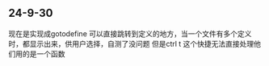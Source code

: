

## 24-9-30
现在是实现成gotodefine 可以直接跳转到定义的地方，当一个文件有多个定义时，都显示出来，供用户选择，自测了没问题
但是ctrl t 这个快捷无法直接处理他们用的是一个函数